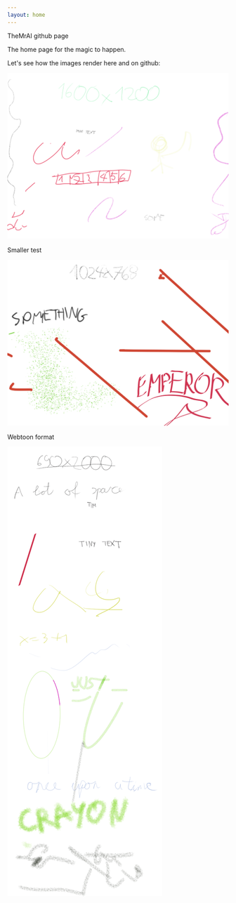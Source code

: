 ```yaml
---
layout: home
---
```

TheMrAI github page

The home page for the magic to happen.

Let's see how the images render here and on github:

![big_test](image_test/big_test.png)

Smaller test

![small_test](image_test/small_test.png)

Webtoon format

![webtoon_format.png](image_test/webtoon_format.png)

